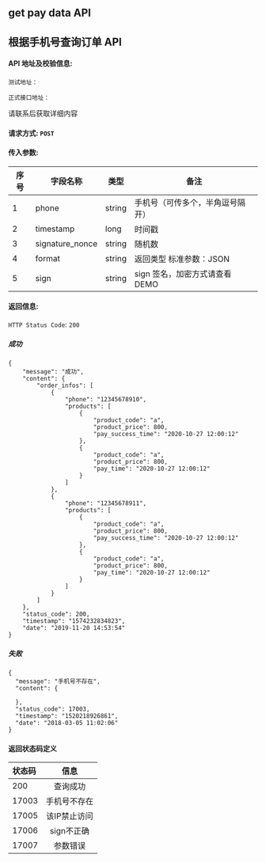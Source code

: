 
## get pay data API

## 根据手机号查询订单 API

#### API 地址及校验信息: 

```
测试地址：
```

```
正式接口地址：
```
请联系后获取详细内容

#### 请求方式: `POST`

#### 传入参数:

序号  | 字段名称 |   类型   | 备注
---- | ------- | ------ | -----
  1  |  phone    | string  | 手机号（可传多个，半角逗号隔开）
  2  | timestamp | long   | 时间戳
  3  | signature_nonce  | string | 随机数
  4  | format    | string |  返回类型 标准参数：JSON
  5  | sign | string | sign 签名，加密方式请查看DEMO

#### 返回信息:

`HTTP Status Code`: `200`

##### 成功

```
{
    "message": "成功",
    "content": {
        "order_infos": [
            {
                "phone": "12345678910",
                "products": [
                    {
                        "product_code": "a",
                        "product_price": 800,
                        "pay_success_time": "2020-10-27 12:00:12"
                    },
                    {
                        "product_code": "a",
                        "product_price": 800,
                        "pay_time": "2020-10-27 12:00:12"
                    }
                ]
            },
            {
                "phone": "12345678911",
                "products": [
                    {
                        "product_code": "a",
                        "product_price": 800,
                        "pay_success_time": "2020-10-27 12:00:12"
                    },
                    {
                        "product_code": "a",
                        "product_price": 800,
                        "pay_time": "2020-10-27 12:00:12"
                    }
                ]
            }
        ]
    },
    "status_code": 200,
    "timestamp": "1574232834823",
    "date": "2019-11-20 14:53:54"
}
```

##### 失败

```
{
  "message": "手机号不存在",
  "content": {

  },
  "status_code": 17003,
  "timestamp": "1520218926861",
  "date": "2018-03-05 11:02:06"
}
```

#### 返回状态码定义

| 状态码  | 信息  |  
| :------------ |:---------------:| 
| 200      | 查询成功 | 
| 17003      | 手机号不存在 |
| 17005      | 该IP禁止访问        |
| 17006      | sign不正确        |
| 17007     | 参数错误        |


